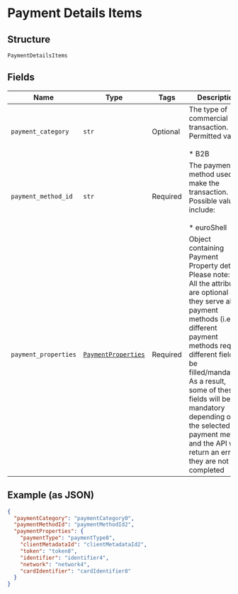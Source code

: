 
# Payment Details Items

## Structure

`PaymentDetailsItems`

## Fields

| Name | Type | Tags | Description |
|  --- | --- | --- | --- |
| `payment_category` | `str` | Optional | The type of commercial transaction. Permitted value\:<br><br>* B2B |
| `payment_method_id` | `str` | Required | The payment method used to make the transaction. Possible values include:<br><br>* euroShell |
| `payment_properties` | [`PaymentProperties`](../../doc/models/payment-properties.md) | Required | Object containing Payment Property details Please note:<br>All the attributes are optional as they serve all payment methods (i.e. different payment methods require different fields to be filled/mandated). As a result, some of these fields will be mandatory depending on the selected payment method and the API will return an error if they are not completed |

## Example (as JSON)

```json
{
  "paymentCategory": "paymentCategory0",
  "paymentMethodId": "paymentMethodId2",
  "paymentProperties": {
    "paymentType": "paymentType8",
    "clientMetadataId": "clientMetadataId2",
    "token": "token8",
    "identifier": "identifier4",
    "network": "network4",
    "cardIdentifier": "cardIdentifier8"
  }
}
```

